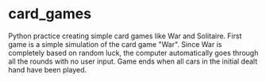 # card_games
Python practice creating simple card games like War and Solitaire.  First game is a simple simulation of the card game "War".  Since War is completely based on random luck, the computer automatically goes through all the rounds with no user input.  Game ends when all cars in the initial dealt hand have been played. 
